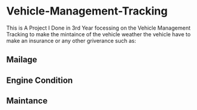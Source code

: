 # Vehicle-Management-Tracking

This is A Project I Done in 3rd Year focessing on the Vehicle Management Tracking to make the mintaince of the vehicle weather the vehicle have to make an insurance or any other griverance such as:
## Mailage
## Engine Condition
## Maintance
